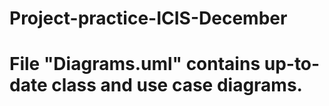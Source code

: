 # Project-practice-ICIS-December
# File "Diagrams.uml" contains up-to-date class and use case diagrams.
